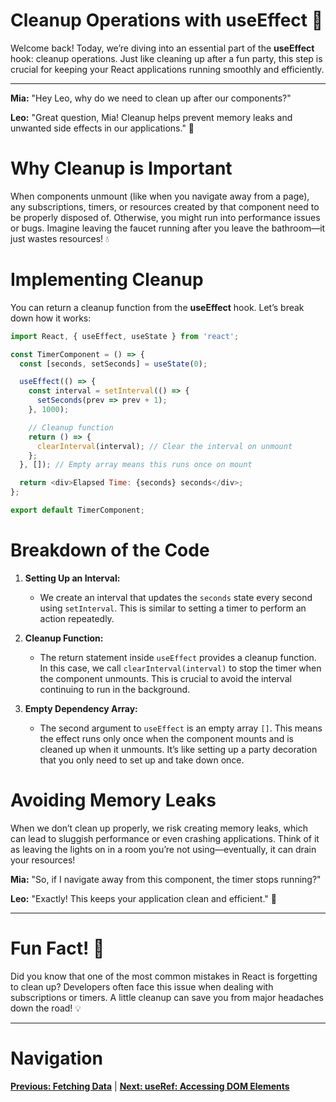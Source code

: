 # Cleanup Operations with useEffect 🧹

Welcome back! Today, we’re diving into an essential part of the **useEffect** hook: cleanup operations. Just like cleaning up after a fun party, this step is crucial for keeping your React applications running smoothly and efficiently.

---

**Mia:** "Hey Leo, why do we need to clean up after our components?"

**Leo:** "Great question, Mia! Cleanup helps prevent memory leaks and unwanted side effects in our applications." 🧼

# Why Cleanup is Important

When components unmount (like when you navigate away from a page), any subscriptions, timers, or resources created by that component need to be properly disposed of. Otherwise, you might run into performance issues or bugs. Imagine leaving the faucet running after you leave the bathroom—it just wastes resources! 💧

# Implementing Cleanup

You can return a cleanup function from the **useEffect** hook. Let’s break down how it works:

```javascript
import React, { useEffect, useState } from 'react';

const TimerComponent = () => {
  const [seconds, setSeconds] = useState(0);

  useEffect(() => {
    const interval = setInterval(() => {
      setSeconds(prev => prev + 1);
    }, 1000);

    // Cleanup function
    return () => {
      clearInterval(interval); // Clear the interval on unmount
    };
  }, []); // Empty array means this runs once on mount

  return <div>Elapsed Time: {seconds} seconds</div>;
};

export default TimerComponent;
```

# Breakdown of the Code

1. **Setting Up an Interval:**
   - We create an interval that updates the `seconds` state every second using `setInterval`. This is similar to setting a timer to perform an action repeatedly.

2. **Cleanup Function:**
   - The return statement inside `useEffect` provides a cleanup function. In this case, we call `clearInterval(interval)` to stop the timer when the component unmounts. This is crucial to avoid the interval continuing to run in the background.

3. **Empty Dependency Array:**
   - The second argument to `useEffect` is an empty array `[]`. This means the effect runs only once when the component mounts and is cleaned up when it unmounts. It’s like setting up a party decoration that you only need to set up and take down once.

# Avoiding Memory Leaks

When we don’t clean up properly, we risk creating memory leaks, which can lead to sluggish performance or even crashing applications. Think of it as leaving the lights on in a room you’re not using—eventually, it can drain your resources!

**Mia:** "So, if I navigate away from this component, the timer stops running?"

**Leo:** "Exactly! This keeps your application clean and efficient." 🚀

---

# Fun Fact! 🎉
Did you know that one of the most common mistakes in React is forgetting to clean up? Developers often face this issue when dealing with subscriptions or timers. A little cleanup can save you from major headaches down the road! 💡

---

# Navigation

**[Previous: Fetching Data](20.%20fetching-data.md)** | **[Next: useRef: Accessing DOM Elements](22.%20useRef.md)**
